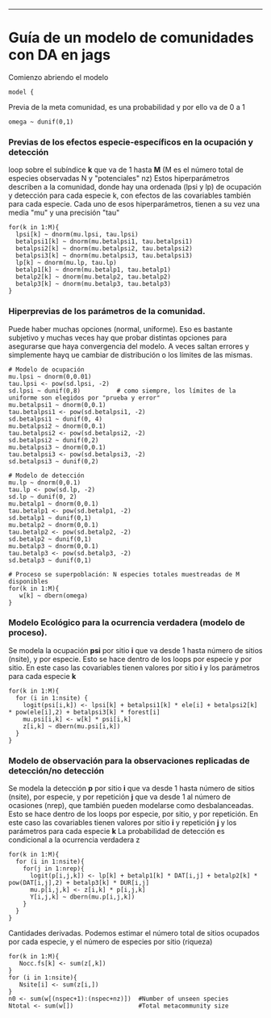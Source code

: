 ---
# Guía de un modelo de comunidades con DA en jags 

Comienzo abriendo el modelo
```
model {
```
Previa de la meta comunidad, es una probabilidad y por ello va de 0 a 1
```
omega ~ dunif(0,1)
```
### Previas de los efectos especie-específicos en la ocupación y detección
loop sobre el subíndice **k** que va de 1 hasta **M** (M es el número total de especies observadas N y "potenciales" nz)
Estos hiperparámetros describen a la comunidad, donde hay una ordenada (lpsi y lp) de ocupación y detección para cada especie k, con efectos de las covariables también para cada especie. Cada uno de esos hiperparámetros, tienen a su vez una media "mu" y una precisión "tau"
```
for(k in 1:M){
  lpsi[k] ~ dnorm(mu.lpsi, tau.lpsi)    
  betalpsi1[k] ~ dnorm(mu.betalpsi1, tau.betalpsi1)
  betalpsi2[k] ~ dnorm(mu.betalpsi2, tau.betalpsi2)
  betalpsi3[k] ~ dnorm(mu.betalpsi3, tau.betalpsi3)
  lp[k] ~ dnorm(mu.lp, tau.lp)
  betalp1[k] ~ dnorm(mu.betalp1, tau.betalp1)
  betalp2[k] ~ dnorm(mu.betalp2, tau.betalp2)
  betalp3[k] ~ dnorm(mu.betalp3, tau.betalp3)
}
```
### Hiperprevias de los parámetros de la comunidad. 
Puede haber muchas opciones (normal, uniforme). Eso es bastante subjetivo y muchas veces hay que probar distintas opciones para asegurarse que haya convergencia del modelo. A veces saltan errores y simplemente hayq ue cambiar de distribución o los límites de las mismas.
```
# Modelo de ocupación
mu.lpsi ~ dnorm(0,0.01)
tau.lpsi <- pow(sd.lpsi, -2)
sd.lpsi ~ dunif(0,8)          # como siempre, los límites de la uniforme son elegidos por "prueba y error"
mu.betalpsi1 ~ dnorm(0,0.1)
tau.betalpsi1 <- pow(sd.betalpsi1, -2)
sd.betalpsi1 ~ dunif(0, 4)
mu.betalpsi2 ~ dnorm(0,0.1)
tau.betalpsi2 <- pow(sd.betalpsi2, -2)
sd.betalpsi2 ~ dunif(0,2)
mu.betalpsi3 ~ dnorm(0,0.1)
tau.betalpsi3 <- pow(sd.betalpsi3, -2)
sd.betalpsi3 ~ dunif(0,2)

# Modelo de detección
mu.lp ~ dnorm(0,0.1)
tau.lp <- pow(sd.lp, -2)
sd.lp ~ dunif(0, 2)
mu.betalp1 ~ dnorm(0,0.1)
tau.betalp1 <- pow(sd.betalp1, -2)
sd.betalp1 ~ dunif(0,1)
mu.betalp2 ~ dnorm(0,0.1)
tau.betalp2 <- pow(sd.betalp2, -2)
sd.betalp2 ~ dunif(0,1)
mu.betalp3 ~ dnorm(0,0.1)
tau.betalp3 <- pow(sd.betalp3, -2)
sd.betalp3 ~ dunif(0,1)

# Proceso se superpoblación: N especies totales muestreadas de M disponibles
for(k in 1:M){
   w[k] ~ dbern(omega)
}
```
### Modelo Ecológico para la ocurrencia verdadera (modelo de proceso). 
Se modela la ocupación **psi** por sitio **i** que va desde 1 hasta número de sitios (nsite), y por especie. Esto se hace dentro de los loops por especie y por sitio.
En este caso las covariables tienen valores por sitio **i** y los parámetros para cada especie **k**
```
for(k in 1:M){
  for (i in 1:nsite) {
    logit(psi[i,k]) <- lpsi[k] + betalpsi1[k] * ele[i] + betalpsi2[k] * pow(ele[i],2) + betalpsi3[k] * forest[i]
    mu.psi[i,k] <- w[k] * psi[i,k]
    z[i,k] ~ dbern(mu.psi[i,k])
  }
}
```
### Modelo de observación para la observaciones replicadas de detección/no detección 
Se modela la detección **p** por sitio **i** que va desde 1 hasta número de sitios (nsite), por especie, y por repetición **j** que va desde 1 al número de ocasiones (nrep), que también pueden modelarse como desbalanceadas. Esto se hace dentro de los loops por especie, por sitio, y por repetición.
En este caso las covariables tienen valores por sitio **i** y repetición **j** y los parámetros para cada especie **k**
La probabilidad de detección es condicional a la ocurrencia verdadera z
```
for(k in 1:M){
  for (i in 1:nsite){
    for(j in 1:nrep){
      logit(p[i,j,k]) <- lp[k] + betalp1[k] * DAT[i,j] + betalp2[k] * pow(DAT[i,j],2) + betalp3[k] * DUR[i,j]
      mu.p[i,j,k] <- z[i,k] * p[i,j,k]
      Y[i,j,k] ~ dbern(mu.p[i,j,k])
    }
  }
}

````
Cantidades derivadas. Podemos estimar el número total de sitios ocupados por cada especie, y el número de especies por sitio (riqueza)
```
for(k in 1:M){
   Nocc.fs[k] <- sum(z[,k])       
}
for (i in 1:nsite){
   Nsite[i] <- sum(z[i,])         
}
n0 <- sum(w[(nspec+1):(nspec+nz)])  #Number of unseen species
Ntotal <- sum(w[])                  #Total metacommunity size
```
